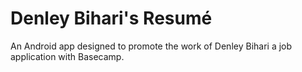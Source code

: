 # Denley Bihari's Resumé
An Android app designed to promote the work of Denley Bihari a job application with Basecamp.
